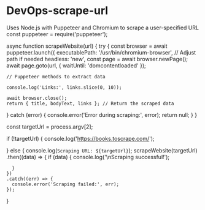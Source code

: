 # DevOps-scrape-url
Uses Node.js with Puppeteer and Chromium to scrape a user-specified URL
const puppeteer = require('puppeteer');

async function scrapeWebsite(url) {
  try {
    const browser = await puppeteer.launch({
      executablePath: '/usr/bin/chromium-browser', // Adjust path if needed
      headless: 'new', 
    const page = await browser.newPage();
    await page.goto(url, { waitUntil: 'domcontentloaded' });

    // Puppeteer methods to extract data
    
    console.log('Links:', links.slice(0, 10)); 

    await browser.close();
    return { title, bodyText, links }; // Return the scraped data
  } catch (error) {
    console.error('Error during scraping:', error);
    return null;
  }
}


const targetUrl = process.argv[2];

if (!targetUrl) {
  console.log('https://books.toscrape.com/');
  
} else {
  console.log(`Scraping URL: ${targetUrl}`);
  scrapeWebsite(targetUrl)
    .then((data) => {
      if (data) {
        console.log('\nScraping successful!');
        
      }
    })
    .catch((err) => {
      console.error('Scraping failed:', err);
    });
}
